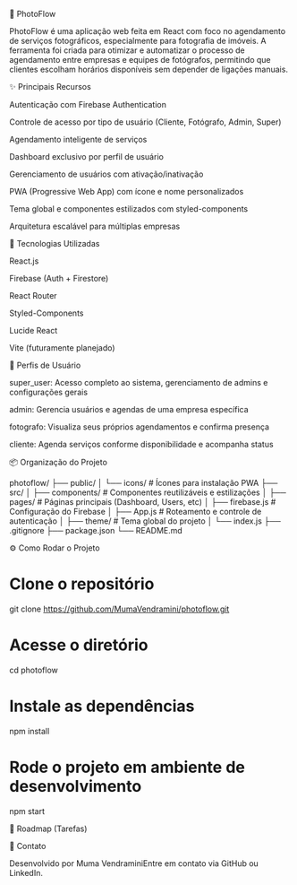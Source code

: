 📸 PhotoFlow

PhotoFlow é uma aplicação web feita em React com foco no agendamento de serviços fotográficos, especialmente para fotografia de imóveis. A ferramenta foi criada para otimizar e automatizar o processo de agendamento entre empresas e equipes de fotógrafos, permitindo que clientes escolham horários disponíveis sem depender de ligações manuais.

✨ Principais Recursos

Autenticação com Firebase Authentication

Controle de acesso por tipo de usuário (Cliente, Fotógrafo, Admin, Super)

Agendamento inteligente de serviços

Dashboard exclusivo por perfil de usuário

Gerenciamento de usuários com ativação/inativação

PWA (Progressive Web App) com ícone e nome personalizados

Tema global e componentes estilizados com styled-components

Arquitetura escalável para múltiplas empresas

🚀 Tecnologias Utilizadas

React.js

Firebase (Auth + Firestore)

React Router

Styled-Components

Lucide React

Vite (futuramente planejado)

🔐 Perfis de Usuário

super_user: Acesso completo ao sistema, gerenciamento de admins e configurações gerais

admin: Gerencia usuários e agendas de uma empresa específica

fotografo: Visualiza seus próprios agendamentos e confirma presença

cliente: Agenda serviços conforme disponibilidade e acompanha status

📦 Organização do Projeto

photoflow/
├── public/
│   └── icons/                # Ícones para instalação PWA
├── src/
│   ├── components/           # Componentes reutilizáveis e estilizações
│   ├── pages/                # Páginas principais (Dashboard, Users, etc)
│   ├── firebase.js           # Configuração do Firebase
│   ├── App.js                # Roteamento e controle de autenticação
│   ├── theme/                # Tema global do projeto
│   └── index.js
├── .gitignore
├── package.json
└── README.md

⚙️ Como Rodar o Projeto

# Clone o repositório
git clone https://github.com/MumaVendramini/photoflow.git

# Acesse o diretório
cd photoflow

# Instale as dependências
npm install

# Rode o projeto em ambiente de desenvolvimento
npm start

💪 Roadmap (Tarefas)



💬 Contato

Desenvolvido por Muma VendraminiEntre em contato via GitHub ou LinkedIn.

